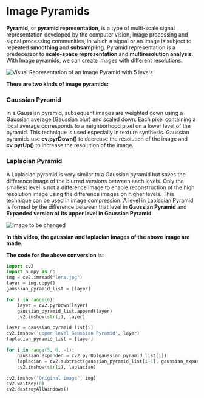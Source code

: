 # Image Pyramids

**Pyramid**, or **pyramid representation**, is a type of multi-scale signal representation developed by the computer vision, image processing and signal processing communities, in which a signal or an image is subject to repeated **smoothing** and **subsampling**. Pyramid representation is a predecessor to **scale-space representation** and **multiresolution analysis**. With Image pyramids, we can create images with different resolutions.

![Visual Representation of an Image Pyramid with 5 levels](https://upload.wikimedia.org/wikipedia/commons/thumb/4/43/Image_pyramid.svg/300px-Image_pyramid.svg.png)

**There are two kinds of image pyramids:**
### Gaussian Pyramid
In a Gaussian pyramid, subsequent images are weighted down using a Gaussian average (Gaussian blur) and scaled down. Each pixel containing a local average corresponds to a neighborhood pixel on a lower level of the pyramid. This technique is used especially in texture synthesis.
Gaussian pyramids use **cv.pyrDown()** to decrease the resolution of the image and **cv.pyrUp()** to increase the resolution of the image. 
### Laplacian Pyramid
A Laplacian pyramid is very similar to a Gaussian pyramid but saves the difference image of the blurred versions between each levels. Only the smallest level is not a difference image to enable reconstruction of the high resolution image using the difference images on higher levels. This technique can be used in image compression. A level in Laplacian Pyramid is formed by the difference between that level in **Gaussian Pyramid** and **Expanded version of its upper level in Gaussian Pyramid**.

![Image to be changed](https://upload.wikimedia.org/wikipedia/en/thumb/7/7d/Lenna_%28test_image%29.png/220px-Lenna_%28test_image%29.png)

**In this video, the gaussian and laplacian images of the above image are made.**

**The code for the above conversion is:**
```python
import cv2
import numpy as np
img = cv2.imread("lena.jpg")                                                    # reading above image
layer = img.copy()                                                              # making a copy of the image
gaussian_pyramid_list = [layer]                                                 # creating a list of the gaussian images of the given image 

for i in range(6):                                                              # creating a for loop to get all the gaussian transformed versions of the image
    layer = cv2.pyrDown(layer)                                                  # reducing the resolution of the image 
    gaussian_pyramid_list.append(layer)                                         # adding the created image to the list 
    cv2.imshow(str(i), layer)                                                   # command to show the reduced resolution version of the image 

layer = gaussian_pyramid_list[5]                                                # assigning the most reduced image to layer                                            
cv2.imshow('upper level Gaussian Pyramid', layer)                               # showing the most reduced image
laplacian_pyramid_list = [layer]                                                # creating a list for laplacian converted images  

for i in range(5, 0, -1):                                                       # creating an inverse for loop to get all the laplacian transformed versions of the image
    gaussian_expanded = cv2.pyrUp(gaussian_pyramid_list[i])                     # increasing the resolution of the image from the gaussian list which represents the expanded version
    laplacian = cv2.subtract(gaussian_pyramid_list[i-1], gaussian_expanded)     # subtracting a gaussian image having the same resolution from expanded version 
    cv2.imshow(str(i), laplacian)                                               # showing the laplacian image 

cv2.imshow("Original image", img)                                               # showing the original image
cv2.waitKey(0)
cv2.destroyAllWindows()
```
